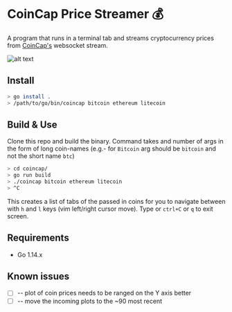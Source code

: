 # CoinCap Price Streamer 💰
A program that runs in a terminal tab and streams cryptocurrency prices from [CoinCap's](https://docs.coincap.io/?version=latest) websocket stream. 

![alt text](https://media.giphy.com/media/a6tbJ1MdwAde7Zs66o/giphy.gif)

## Install
```sh
> go install .
> /path/to/go/bin/coincap bitcoin ethereum litecoin
```

## Build & Use
Clone this repo and build the binary. Command takes and number of args in the form of long coin-names (e.g.- for `Bitcoin` arg should be `bitcoin` and not the short name `btc`)
```sh
> cd coincap/
> go run build
> ./coincap bitcoin ethereum litecoin
> ^C
```
This creates a list of tabs of the passed in coins for you to navigate between with `h` and `l` keys
(vim left/right cursor move).
Type or `ctrl+C` or `q` to exit screen.

## Requirements
* Go 1.14.x

## Known issues
- [ ] -- plot of coin prices needs to be ranged on the Y axis better
- [ ] -- move the incoming plots to the ~90 most recent 
